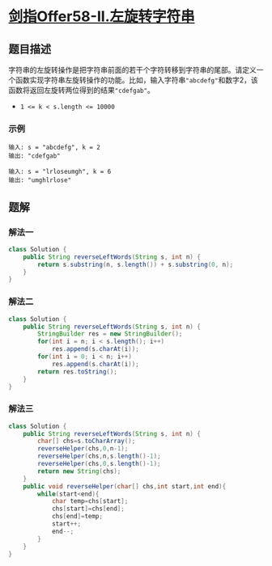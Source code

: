 # [剑指Offer58-II.左旋转字符串](https://leetcode-cn.com/problems/zuo-xuan-zhuan-zi-fu-chuan-lcof/)
## 题目描述
字符串的左旋转操作是把字符串前面的若干个字符转移到字符串的尾部。请定义一个函数实现字符串左旋转操作的功能。比如，输入字符串`"abcdefg"`和数字2，该函数将返回左旋转两位得到的结果`"cdefgab"`。

- `1 <= k < s.length <= 10000`
### 示例
```
输入: s = "abcdefg", k = 2
输出: "cdefgab"
```
```
输入: s = "lrloseumgh", k = 6
输出: "umghlrlose"
```
## 题解
### 解法一
```java
class Solution {
    public String reverseLeftWords(String s, int n) {
        return s.substring(n, s.length()) + s.substring(0, n);
    }
}
```
### 解法二
```java
class Solution {
    public String reverseLeftWords(String s, int n) {
        StringBuilder res = new StringBuilder();
        for(int i = n; i < s.length(); i++)
            res.append(s.charAt(i));
        for(int i = 0; i < n; i++)
            res.append(s.charAt(i));
        return res.toString();
    }
}
```
### 解法三
```java
class Solution {
    public String reverseLeftWords(String s, int n) {
        char[] chs=s.toCharArray();
        reverseHelper(chs,0,n-1);
        reverseHelper(chs,n,s.length()-1);
        reverseHelper(chs,0,s.length()-1);
        return new String(chs);
    }
    public void reverseHelper(char[] chs,int start,int end){
        while(start<end){
            char temp=chs[start];
            chs[start]=chs[end];
            chs[end]=temp;
            start++;
            end--;
        }
    }
}
```